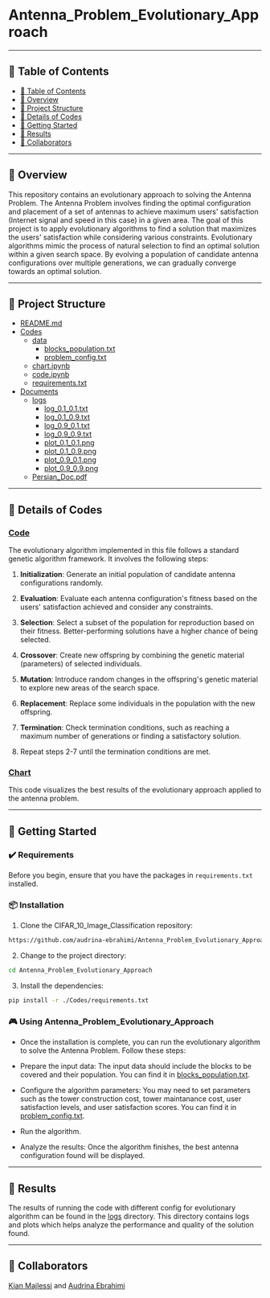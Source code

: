 <h1>
<br>Antenna_Problem_Evolutionary_Approach
</h1>

---

## 📒 Table of Contents
- [📒 Table of Contents](#-table-of-contents)
- [📍 Overview](#-overview)
- [📂 Project Structure](#-project-structure)
- [🔎 Details of Codes](#-details-of-codes)
- [🚀 Getting Started](#-getting-started)
- [📝 Results](#-results)
- [🤝 Collaborators](#-collaborators)


---
## 📍 Overview

This repository contains an evolutionary approach to solving the Antenna Problem. The Antenna Problem involves finding the optimal configuration and placement of a set of antennas to achieve maximum users' satisfaction (Internet signal and speed in this case) in a given area. The goal of this project is to apply evolutionary algorithms to find a solution that maximizes the users' satisfaction while considering various constraints.
Evolutionary algorithms mimic the process of natural selection to find an optimal solution within a given search space. By evolving a population of candidate antenna configurations over multiple generations, we can gradually converge towards an optimal solution.

---


## 📂 Project Structure

 * [README.md](./README.md)
 * [Codes](./Codes)
   * [data](./Codes/data)
     * [blocks_population.txt](./Codes/data/blocks_population.txt)
     * [problem_config.txt](./Codes/data/problem_config.txt)
   * [chart.ipynb](./Codes/chart.ipynb)
   * [code.ipynb](./Codes/code.ipynb)
   * [requirements.txt](requirements.txt)
 * [Documents](./Documents)
   * [logs](./Documents/logs)
     * [log_0.1_0.1.txt](./Documents/logs/log_0.1_0.1.txt)
     * [log_0.1_0.9.txt](./Documents/logs/log_0.1_0.9.txt)
     * [log_0.9_0.1.txt](./Documents/logs/log_0.9_0.1.txt)
     * [log_0.9_0.9.txt](./Documents/logs/log_0.9_0.9.txt)
     * [plot_0.1_0.1.png](./Documents/logs/plot_0.1_0.1.png)
     * [plot_0.1_0.9.png](./Documents/logs/plot_0.1_0.9.png)
     * [plot_0.9_0.1.png](./Documents/logs/plot_0.9_0.1.png)
     * [plot_0.9_0.9.png](./Documents/logs/plot_0.9_0.9.png)
   * [Persian_Doc.pdf](./Documents/Persian_Doc.pdf)
   
---

## 🔎 Details of Codes

### [Code](./Codes/code.ipynb)
The evolutionary algorithm implemented in this file follows a standard genetic algorithm framework. It involves the following steps:

1. **Initialization**: Generate an initial population of candidate antenna configurations randomly.

2. **Evaluation**: Evaluate each antenna configuration's fitness based on the users' satisfaction achieved and consider any constraints.

3. **Selection**: Select a subset of the population for reproduction based on their fitness. Better-performing solutions have a higher chance of being selected.

4. **Crossover**: Create new offspring by combining the genetic material (parameters) of selected individuals.

5. **Mutation**: Introduce random changes in the offspring's genetic material to explore new areas of the search space.

6. **Replacement**: Replace some individuals in the population with the new offspring.

7. **Termination**: Check termination conditions, such as reaching a maximum number of generations or finding a satisfactory solution.

8. Repeat steps 2-7 until the termination conditions are met.


### [Chart](./Codes/chart.ipynb)
This code visualizes the best results of the evolutionary approach applied to the antenna problem.

---
## 🚀 Getting Started

### ✔️ Requirements

Before you begin, ensure that you have the packages in `requirements.txt` installed.

### 📦 Installation

1. Clone the CIFAR_10_Image_Classification repository:
```sh
https://github.com/audrina-ebrahimi/Antenna_Problem_Evolutionary_Approach.git
```

2. Change to the project directory:
```sh
cd Antenna_Problem_Evolutionary_Approach
```

3. Install the dependencies:
```sh
pip install -r ./Codes/requirements.txt
```

### 🎮 Using Antenna_Problem_Evolutionary_Approach

* Once the installation is complete, you can run the evolutionary algorithm to solve the Antenna Problem. Follow these steps:

* Prepare the input data: The input data should include the blocks to be covered and their population. You can find it in [blocks_population.txt](./Codes/data/blocks_population.txt).

* Configure the algorithm parameters: You may need to set parameters such as the tower construction cost, tower maintanance cost, user satisfaction levels, and user satisfaction scores. You can find it in [problem_config.txt](./Codes/data/problem_config.txt).

* Run the algorithm.

* Analyze the results: Once the algorithm finishes, the best antenna configuration found will be displayed.

---

## 📝 Results

The results of running the code with different config for evolutionary algorithm can be found in the [logs](./Documents/logs) directory. This directory contains logs and plots which helps analyze the performance and quality of the solution found.

---
## 🤝 Collaborators
[Kian Majlessi](https://github.com/kianmajl) and [Audrina Ebrahimi](https://github.com/audrina-ebrahimi)
